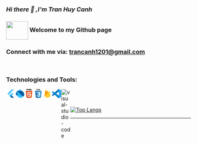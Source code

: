 ### *Hi there &#128075; ,I'm Tran Huy Canh*
<h3><img src="https://media.giphy.com/media/ZZZeBiHekVp45F3Dr6/giphy.gif" width="60" height="50" align="center"> Welcome to my Github page</h3>

### Connect with me via: trancanh1201@gmail.com 
<!-- [<img align="left" alt="facebook" width="25px" src="https://cdn-icons-png.flaticon.com/512/5968/5968764.png" />][facebook]
[<img align="left" alt="instagram" width="25px" src="https://cdn-icons-png.flaticon.com/512/2111/2111463.png" />][instagram] -->

<br/>

### Technologies and Tools: 
[<img align="left" alt="flutter" width="25px" src="https://raw.githubusercontent.com/github/explore/80688e429a7d4ef2fca1e82350fe8e3517d3494d/topics/flutter/flutter.png" />][flutter]
[<img align="left" alt="Dart" width="25px" src="https://raw.githubusercontent.com/github/explore/80688e429a7d4ef2fca1e82350fe8e3517d3494d/topics/dart/dart.png" />][dart]
[<img align="left" alt="HTML 5" width="25px" src="https://raw.githubusercontent.com/github/explore/80688e429a7d4ef2fca1e82350fe8e3517d3494d/topics/html/html.png" />][html]
[<img align="left" alt="CSS 3" width="25px" src="https://raw.githubusercontent.com/github/explore/80688e429a7d4ef2fca1e82350fe8e3517d3494d/topics/css/css.png" />][css]
[<img align="left" alt="Firebase" width="25px" src="https://raw.githubusercontent.com/github/explore/80688e429a7d4ef2fca1e82350fe8e3517d3494d/topics/firebase/firebase.png" />][firebase]
[<img align="left" alt="visual-studio-code" width="25px" src="https://raw.githubusercontent.com/github/explore/80688e429a7d4ef2fca1e82350fe8e3517d3494d/topics/visual-studio-code/visual-studio-code.png" />][vscode]
[<img align="left" alt="visual-studio-code" width="25px" src="https://static.wikia.nocookie.net/logopedia/images/6/62/Brand_Visual_Studio_Win_2019.svg/revision/latest/scale-to-width-down/512?cb=20191019024151" />][visual-studio]

<br/>
<br/>

[![Top Langs](https://github-readme-stats.vercel.app/api/top-langs/?username=CK1412&layout=compact&theme=radical&langs_count=8)](https://github.com/CK1412/CK1412)

---

[facebook]:
[instagram]:

[flutter]: https://docs.flutter.dev/
[dart]: https://dart.dev/guides
[html]: https://www.w3schools.com/tags/tag_doctype.asp
[css]: https://www.w3schools.com/css/default.asp
[vscode]: https://code.visualstudio.com/
[visual-studio]: https://visualstudio.microsoft.com/fr/
[firebase]: https://firebase.google.com/
